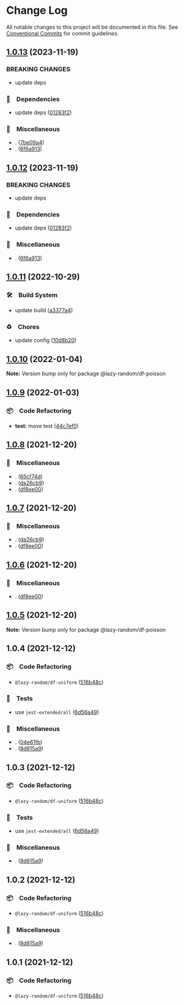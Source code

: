 # Change Log

All notable changes to this project will be documented in this file.
See [Conventional Commits](https://conventionalcommits.org) for commit guidelines.

## [1.0.13](https://github.com/bluelovers/ws-random/compare/@lazy-random/df-poisson@1.0.11...@lazy-random/df-poisson@1.0.13) (2023-11-19)


### BREAKING CHANGES

* update deps



### 📌　Dependencies

* update deps ([01283f2](https://github.com/bluelovers/ws-random/commit/01283f2965c23c70d2e3c2d3cbdedbfe55df51e5))


### 🔖　Miscellaneous

* . ([7be09a4](https://github.com/bluelovers/ws-random/commit/7be09a4bc2fc047a3831a2b600d662b2c79e11ed))
* . ([6f6a913](https://github.com/bluelovers/ws-random/commit/6f6a9134e94200862ac5956980cf7046fd9aadac))



## [1.0.12](https://github.com/bluelovers/ws-random/compare/@lazy-random/df-poisson@1.0.11...@lazy-random/df-poisson@1.0.12) (2023-11-19)


### BREAKING CHANGES

* update deps



### 📌　Dependencies

* update deps ([01283f2](https://github.com/bluelovers/ws-random/commit/01283f2965c23c70d2e3c2d3cbdedbfe55df51e5))


### 🔖　Miscellaneous

* . ([6f6a913](https://github.com/bluelovers/ws-random/commit/6f6a9134e94200862ac5956980cf7046fd9aadac))



## [1.0.11](https://github.com/bluelovers/ws-random/compare/@lazy-random/df-poisson@1.0.10...@lazy-random/df-poisson@1.0.11) (2022-10-29)



### 🛠　Build System

* update build ([a3377a4](https://github.com/bluelovers/ws-random/commit/a3377a45f6e3895378d1b633d02a501464836ea1))


### ♻️　Chores

* update config ([10d8b20](https://github.com/bluelovers/ws-random/commit/10d8b20d2ebc76491ac971bf8b9280f66285e056))



## [1.0.10](https://github.com/bluelovers/ws-random/compare/@lazy-random/df-poisson@1.0.9...@lazy-random/df-poisson@1.0.10) (2022-01-04)

**Note:** Version bump only for package @lazy-random/df-poisson





## [1.0.9](https://github.com/bluelovers/ws-random/compare/@lazy-random/df-poisson@1.0.8...@lazy-random/df-poisson@1.0.9) (2022-01-03)


### 📦　Code Refactoring

* **test:** move test ([44c7ef0](https://github.com/bluelovers/ws-random/commit/44c7ef0062e7e91101f7a0596053548baab9e7a0))





## [1.0.8](https://github.com/bluelovers/ws-random/compare/@lazy-random/df-poisson@1.0.4...@lazy-random/df-poisson@1.0.8) (2021-12-20)


### 🔖　Miscellaneous

* . ([65cf74d](https://github.com/bluelovers/ws-random/commit/65cf74d7a39b1399cff63dd748ea79d8c0fb9a85))
* . ([da26cb9](https://github.com/bluelovers/ws-random/commit/da26cb9a5e422be346b27b7ff834d2a1a3bbe434))
* . ([df8ee00](https://github.com/bluelovers/ws-random/commit/df8ee0035628a6e2ca218f15429ab85880721f73))





## [1.0.7](https://github.com/bluelovers/ws-random/compare/@lazy-random/df-poisson@1.0.4...@lazy-random/df-poisson@1.0.7) (2021-12-20)


### 🔖　Miscellaneous

* . ([da26cb9](https://github.com/bluelovers/ws-random/commit/da26cb9a5e422be346b27b7ff834d2a1a3bbe434))
* . ([df8ee00](https://github.com/bluelovers/ws-random/commit/df8ee0035628a6e2ca218f15429ab85880721f73))





## [1.0.6](https://github.com/bluelovers/ws-random/compare/@lazy-random/df-poisson@1.0.4...@lazy-random/df-poisson@1.0.6) (2021-12-20)


### 🔖　Miscellaneous

* . ([df8ee00](https://github.com/bluelovers/ws-random/commit/df8ee0035628a6e2ca218f15429ab85880721f73))





## [1.0.5](https://github.com/bluelovers/ws-random/compare/@lazy-random/df-poisson@1.0.4...@lazy-random/df-poisson@1.0.5) (2021-12-20)

**Note:** Version bump only for package @lazy-random/df-poisson





## 1.0.4 (2021-12-12)


### 📦　Code Refactoring

* `@lazy-random/df-uniform` ([516b48c](https://github.com/bluelovers/ws-random/commit/516b48c22c55a8f22e812d7ca60f62f73fe397a7))


### 🚨　Tests

* use `jest-extended/all` ([6d56a49](https://github.com/bluelovers/ws-random/commit/6d56a49e94ec701cd8744632a04871cba4e59ea8))


### 🔖　Miscellaneous

* . ([04e61fb](https://github.com/bluelovers/ws-random/commit/04e61fb160f654f1f2f6efe95f63d900ed2449e3))
* . ([8d815a9](https://github.com/bluelovers/ws-random/commit/8d815a9451f12cabc9b81680e463d429c45f2506))





## 1.0.3 (2021-12-12)


### 📦　Code Refactoring

* `@lazy-random/df-uniform` ([516b48c](https://github.com/bluelovers/ws-random/commit/516b48c22c55a8f22e812d7ca60f62f73fe397a7))


### 🚨　Tests

* use `jest-extended/all` ([6d56a49](https://github.com/bluelovers/ws-random/commit/6d56a49e94ec701cd8744632a04871cba4e59ea8))


### 🔖　Miscellaneous

* . ([8d815a9](https://github.com/bluelovers/ws-random/commit/8d815a9451f12cabc9b81680e463d429c45f2506))





## 1.0.2 (2021-12-12)


### 📦　Code Refactoring

* `@lazy-random/df-uniform` ([516b48c](https://github.com/bluelovers/ws-random/commit/516b48c22c55a8f22e812d7ca60f62f73fe397a7))


### 🔖　Miscellaneous

* . ([8d815a9](https://github.com/bluelovers/ws-random/commit/8d815a9451f12cabc9b81680e463d429c45f2506))





## 1.0.1 (2021-12-12)


### 📦　Code Refactoring

* `@lazy-random/df-uniform` ([516b48c](https://github.com/bluelovers/ws-random/commit/516b48c22c55a8f22e812d7ca60f62f73fe397a7))
